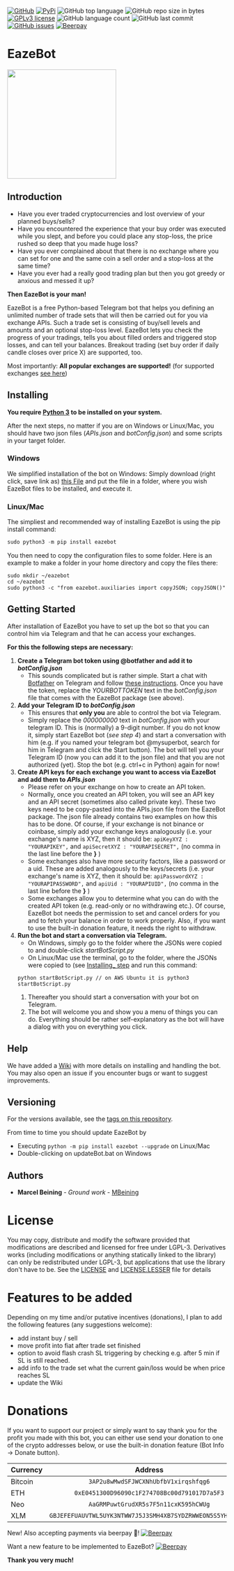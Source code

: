 [![GitHub](https://img.shields.io/github/tag/MarcelBeining/eazebot.svg?label=GitHub%20Release)](https://github.com/MarcelBeining/EazeBot/releases) 
[![PyPi](https://badge.fury.io/py/eazebot.svg)](https://pypi.org/project/eazebot/#history)
![GitHub top language](https://img.shields.io/github/languages/top/MarcelBeining/eazebot.svg)
![GitHub repo size in bytes](https://img.shields.io/github/repo-size/MarcelBeining/eazebot.svg)
[![GPLv3 license](https://img.shields.io/badge/License-GPLv3-blue.svg)](https://github.com/MarcelBeining/EazeBot/blob/master/LICENSE)
![GitHub language count](https://img.shields.io/github/languages/count/MarcelBeining/eazebot.svg)
![GitHub last commit](https://img.shields.io/github/last-commit/MarcelBeining/eazebot.svg)
[![GitHub issues](https://img.shields.io/github/issues/MarcelBeining/EazeBot.svg)](https://GitHub.com/MarcelBeining/EazeBot/issues/)
[![Beerpay](https://beerpay.io/MarcelBeining/EazeBot/badge.svg?style=beer-square)](https://beerpay.io/MarcelBeining/EazeBot)


# EazeBot
<img src="https://github.com/MarcelBeining/EazeBot/blob/master/botLogo.png" width="250">

## Introduction
- Have you ever traded cryptocurrencies and lost overview of your planned buys/sells?
- Have you encountered the experience that your buy order was executed while you slept, and before you could place any stop-loss, the price rushed so deep that you made huge loss?
- Have you ever complained about that there is no exchange where you can set for one and the same coin a sell order and a stop-loss at the same time?
- Have you ever had a really good trading plan but then you got greedy or anxious and messed it up?

**Then EazeBot is your man!**

EazeBot is a free Python-based Telegram bot that helps you defining an unlimited number of trade sets that will then be carried out for you via exchange APIs. 
Such a trade set is consisting of buy/sell levels and amounts and an optional stop-loss level. 
EazeBot lets you check the progress of your tradings, tells you about filled orders and triggered stop losses, and can tell your balances.
Breakout trading (set buy order if daily candle closes over price X) are supported, too. 

Most importantly: **All popular exchanges are supported!**
(for supported exchanges [see here](https://github.com/ccxt/ccxt#supported-cryptocurrency-exchange-markets "ccxt supported exchanges"))


## Installing

**You require [Python 3](https://www.python.org/downloads/) to be installed on your system.**

After the next steps, no matter if you are on Windows or Linux/Mac, you should have two json files (_APIs.json_ and _botConfig.json_) and some scripts in your target folder.

### Windows
We simplified installation of the bot on Windows: Simply download (right click, save link as) [this File](https://github.com/MarcelBeining/EazeBot/blob/master/install_and_init_bot_here.bat
) and put the file in a folder, where you wish EazeBot files to be installed, and execute it.

### Linux/Mac
The simpliest and recommended way of installing EazeBot is using the pip install command:
````python
sudo python3 -m pip install eazebot
````
You then need to copy the configuration files to some folder. Here is an example to make a folder in your home directory and copy the files there:
````
sudo mkdir ~/eazebot
cd ~/eazebot
sudo python3 -c "from eazebot.auxiliaries import copyJSON; copyJSON()"
````


## Getting Started

After installation of EazeBot you have to set up the bot so that you can control him via Telegram and that he can access your exchanges. 


**For this the following steps are necessary:**
1. **Create a Telegram bot token using @botfather and add it to _botConfig.json_**  
   + This sounds complicated but is rather simple. Start a chat with [Botfather](https://t.me/botfather) on Telegram and 
   follow [these instructions](https://core.telegram.org/bots#creating-a-new-bot). Once you have the token, replace 
   the *YOURBOTTOKEN* text in the *botConfig.json* file that comes with the EazeBot package (see above).
2. **Add your Telegram ID to _botConfig.json_**
   + This ensures that **only you** are able to control the bot via Telegram.
   + Simply replace the *000000000* text in *botConfig.json* with your telegram ID. This is (normally) a 9-digit number. 
   If you do not know it, simply start EazeBot bot (_see step 4_) and start a conversation with him
   (e.g. if you named your telegram bot @mysuperbot,  search for him in Telegram and click the Start button). The bot will tell you
   your Telegram ID (now you can add it to the json file) and that you are not authorized (yet). Stop the bot (e.g. ctrl+c in Python) again for now!
3. **Create API keys for each exchange you want to access via EazeBot and add them to _APIs.json_**
   + Please refer on your exchange on how to create an API token.
   + Normally, once you created an API token, you will see an API key and an API secret (sometimes also called private key).
   These two keys need to be copy-pasted into the APIs.json file from the EazeBot package. The json file already contains
   two examples on how this has to be done. Of course, if your exchange is not binance or coinbase, simply add your exchange keys analogously
   (i.e. your exchange's name is XYZ, then it should be: 
   ```apiKeyXYZ : "YOURAPIKEY",``` and ```apiSecretXYZ : "YOURAPISECRET",``` (no comma in the last line before the **}** )
   + Some exchanges also have more security factors, like a password or a uid. These are added analogously to the keys/secrets
   (i.e. your exchange's name is XYZ, then it should be: 
   ```apiPasswordXYZ : "YOURAPIPASSWORD",``` and ```apiUid : "YOURAPIUID",``` (no comma in the last line before the **}** )
   + Some exchanges allow you to determine what you can do with the created API token (e.g. read-only or no withdrawing etc.). Of course, 
   EazeBot bot needs the permission to set and cancel orders for you and to fetch your balance in order to work properly. Also, if you want
   to use the built-in donation feature, it needs the right to withdraw.
4. **Run the bot and start a conversation via Telegram.**
   + On Windows, simply go to the folder where the JSONs were copied to and double-click _startBotScript.py_
   + On Linux/Mac use the terminal, go to the folder, where the JSONs were copied to (see [Installing_ step](https://github.com/MarcelBeining/EazeBot/blob/master/readme.md#installing) and run this command:
   ````
   python startBotScript.py // on AWS Ubuntu it is python3 startBotScript.py
   ````
   1) Thereafter you should start a conversation with your bot on Telegram.
   2) The bot will welcome you and show you a menu of things you can do. Everything should be rather self-explanatory as the bot will have a dialog with you on everything you click.


## Help

We have added a [Wiki](https://github.com/MarcelBeining/EazeBot/wiki) with more details on installing and handling the bot. You may also open an issue if you encounter bugs or want to suggest improvements.

## Versioning

For the versions available, see the [tags on this repository](https://github.com/MarcelBeining/eazebot/tags/). 

From time to time you should update EazeBot by
+ Executing `python -m pip install eazebot --upgrade` on Linux/Mac
+ Double-clicking on updateBot.bat on Windows

## Authors

* **Marcel Beining** - *Ground work* - [MBeining](https://github.com/MarcelBeining)

# License
You may copy, distribute and modify the software provided that modifications are described and licensed for free under LGPL-3. Derivatives works (including modifications or anything statically linked to the library) can only be redistributed under LGPL-3, but applications that use the library don't have to be.
See the [LICENSE](LICENSE) and [LICENSE.LESSER](LICENSE.LESSER) file for details

# Features to be added
Depending on my time and/or putative incentives (donations), I plan to add the following features (any suggestions welcome):
- add instant buy / sell
- move profit into fiat after trade set finished
- option to avoid flash crash SL triggering by checking e.g. after 5 min if SL is still reached.
- add info to the trade set what the current gain/loss would be when price reaches SL
- update the Wiki

# Donations
If you want to support our project or simply want to say thank you for the profit you made with this bot, you can either use send your 
donation to one of the crypto addresses below, or use the built-in donation feature (Bot Info -> Donate button).

| Currency        | Address           | 
| ------------- |:-------------:|
| Bitcoin      | `3AP2u8wMwdSFJWCXNhUbfbV1xirqshfqg6` |
| ETH      | `0xE0451300D96090c1F274708Bc00d791017D7a5F3`| 
| Neo | `AaGRMPuwtGrudXR5s7F5n11cxK595hCWUg` |
| XLM |`GBJEFEFUAUVTWL5UYK3NTWW7J5J3SMH4XB7SYDZRWWEON5S5YHPI2LAR`|


New! Also accepting payments via beerpay :beers:!
[![Beerpay](https://beerpay.io/MarcelBeining/EazeBot/badge.svg?style=beer-square)](https://beerpay.io/MarcelBeining/EazeBot) 

Want a new feature to be implemented to EazeBot? [![Beerpay](https://beerpay.io/MarcelBeining/EazeBot/make-wish.svg?style=flat-square)](https://beerpay.io/MarcelBeining/EazeBot?focus=wish)

**Thank you very much!**
